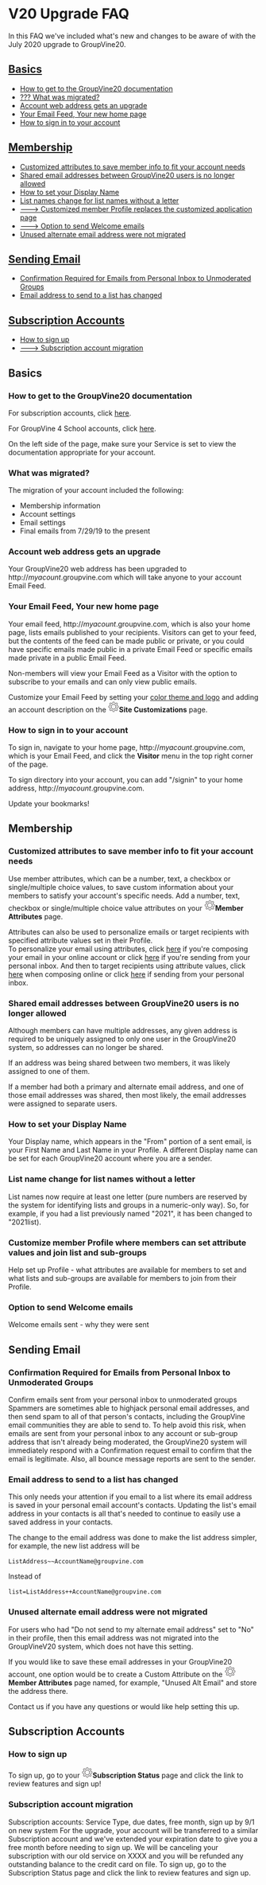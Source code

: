 <span id="v20-upgrade-FAQ"> </span>
# V20 Upgrade FAQ

In this FAQ we've included what's new and changes to be aware of with the July 2020 upgrade to GroupVine20.

## [Basics](#v20-upgrade-FAQ-basics)
* [How to get to the GroupVine20 documentation](#v20-upgrade-FAQ-basics-docurl)
* [??? What was migrated?](#v20-upgrade-FAQ-basics-whatmigrated)
* [Account web address gets an upgrade](#v20-upgrade-FAQ-basics-webaddrupgrade)
* [Your Email Feed, Your new home page](#v20-upgrade-FAQ-basics-feed)
* [How to sign in to your account](#v20-upgrade-FAQ-basics-signin)

## [Membership](#v20-upgrade-FAQ-mem)
* [Customized attributes to save member info to fit your account needs](#v20-upgrade-FAQ-mem-attrs)
* [Shared email addresses between GroupVine20 users is no longer allowed](#v20-upgrade-FAQ-basics-mem-shareemails)
* [How to set your Display Name](#v20-upgrade-FAQ-basics-mem-dispname)
* [List names change for list names without a letter](#v20-upgrade-FAQ-basics-mem-listname)
* [---> Customized member Profile replaces the customized application page](#v20-upgrade-FAQ-basics-mem-custapppage)
* [---> Option to send Welcome emails](#v20-upgrade-FAQ-basics-mem-welcomeemails)
* [Unused alternate email address were not migrated](#v20-upgrade-FAQ-basics-mem-unusedalts)

## [Sending Email](#v20-upgrade-FAQ-sendemail)
* [Confirmation Required for Emails from Personal Inbox to Unmoderated Groups](#v20-upgrade-FAQ-sendemail-confemail)
* [Email address to send to a list has changed](#v20-upgrade-FAQ-basics-sendemail-listaddr)

## [Subscription Accounts](#v20-upgrade-FAQ-basics-subs)
* [How to sign up](#v20-upgrade-FAQ-basics-subs-listaddr)
* [---> Subscription account migration](#v20-upgrade-FAQ-basics-subs-migration)

<span id="v20-upgrade-FAQ-basics"></span>
## Basics

<span id="v20-upgrade-FAQ-basics-docurl"></span>
### How to get to the GroupVine20 documentation 

For subscription accounts, click [here](https://www.trivy.email/topics?sv=sub).

For GroupVine 4 School accounts, click [here](https://www.trivy.email/topics?sv=g4s).

On the left side of the page, make sure your Service is set to view the documentation appropriate for your account.

<span id="v20-upgrade-FAQ-basics-whatmigrated"></span>
### What was migrated?
The migration of your account included the following:
* Membership information
* Account settings
* Email settings
* Final emails from 7/29/19 to the present

<span id="v20-upgrade-FAQ-basics-webaddrupgrade"></span>
### Account web address gets an upgrade

Your GroupVine20 web address has been upgraded to http://*myacount*.groupvine.com which will take anyone to your 
account Email Feed.

<span id="v20-upgrade-FAQ-basics-feed"></span>
### Your Email Feed, Your new home page

Your email feed, http://*myacount*.groupvine.com, which is also your home page, lists emails published to your recipients.  Visitors can get to
your feed, but the contents of the feed can be made public or private, or you could have specific emails made public in a private Email Feed 
or specific emails made private in a public Email Feed.

Non-members will view your Email Feed as a Visitor with the option to subscribe to your emails and can only view public emails.

Customize your Email Feed by setting your [color theme and logo](/3-send/4-sendSettings.md?[LINK-QARGS-DOC]#gv-2members-4sendsettings-theme-colors) and adding an account description on the <img src="/docimages/transparent-gear-icon.png" height="22">**Site Customizations** page.

<span id="v20-upgrade-FAQ-basics-signin"></span>
### How to sign in to your account

To sign in, navigate to your home page, http://*myacount*.groupvine.com, which is your Email Feed, and click the **Visitor** menu 
in the top right corner of the page.  

To sign directory into your account, you can add "/signin" to your home address, http://*myacount*.groupvine.com.  

Update your bookmarks!

<span id="v20-upgrade-FAQ-mem"></span>
## Membership

<span id="v20-upgrade-FAQ-mem-attrs"></span>
### Customized attributes to save member info to fit your account needs 
Use member attributes, which can be a number, text, a checkbox or single/multiple choice values, to save custom information about your members 
to satisfy your account's specific needs.  Add a number, text, checkbox or single/multiple choice value attributes on your <img src="/docimages/transparent-gear-icon.png" height="22">**Member Attributes** page.

Attributes can also be used to personalize emails or target recipients with specified attribute values set in their Profile.  
To personalize your email using attributes, click [here](/3-send/1-sendOnline.md?[LINK-QARGS-DOC]#gv-3send-1sendOnline-useattrs) 
if you're composing your email in your online account or click [here](/3-send/2-sendInbox.md?[LINK-QARGS-DOC]#gv-3send-2sendInbox-useattrs) 
if you're sending from your personal inbox.  And then to target recipients using attribute values, 
click [here](/3-send/1-sendOnline.md?[LINK-QARGS-DOC]#gv-3send-1sendOnline-send) when composing online or 
click [here](/3-send/2-sendInbox.md?[LINK-QARGS-DOC]##gv-3send-2sendInbox-listattraddr) if sending from your personal inbox.

<span id="v20-upgrade-FAQ-basics-mem-shareemails"></span>
### Shared email addresses between GroupVine20 users is no longer allowed

Although members can have multiple addresses, any given address is required to be uniquely assigned to only one user
in the GroupVine20 system, so addresses can no longer be shared.

If an address was being shared between two members, it was likely assigned to one of them.

If a member had both a primary and alternate email address, and one of those email addresses was shared, then
most likely, the email addresses were assigned to separate users.

<span id="v20-upgrade-FAQ-basics-mem-dispname"></span>
### How to set your Display Name

Your Display name, which appears in the "From" portion of a sent email,
is your First Name and Last Name in your Profile.  A different Display name can be set for each
GroupVine20 account where you are a sender.

<span id="v20-upgrade-FAQ-basics-mem-listname"></span>
### List name change for list names without a letter

List names now require at least one letter (pure numbers are reserved
by the system for identifying lists and groups in a numeric-only way).
So, for example, if you had a list previously named "2021", it has
been changed to "2021list).

<span id="v20-upgrade-FAQ-basics-mem-custapppage"></span>
### Customize member Profile where members can set attribute values and join list and sub-groups
Help set up Profile - what attributes are available for members to set
and what lists and sub-groups are available for members to join from
their Profile.

<span id="v20-upgrade-FAQ-basics-mem-welcomeemails"></span>
### Option to send Welcome emails
Welcome emails sent - why they were sent

<span id="v20-upgrade-FAQ-sendemail"></span>
## Sending Email

<span id="v20-upgrade-FAQ-sendemail-confemail"></span>
### Confirmation Required for Emails from Personal Inbox to Unmoderated Groups 

Confirm emails sent from your personal inbox to unmoderated groups
Spammers are sometimes able to highjack personal email addresses, and
then send spam to all of that person's contacts, including the
GroupVine email communities they are able to send to.  To help avoid
this risk, when emails are sent from your personal inbox to any
account or sub-group address that isn't already being moderated, the
GroupVine20 system will immediately respond with a Confirmation
request email to confirm that the email is legitimate.  Also, all
bounce message reports are sent to the sender.

<span id="v20-upgrade-FAQ-basics-sendemail-listaddr"></span>
### Email address to send to a list has changed

This only needs your attention if you email to a list where its email address is saved in your personal email account's contacts.  Updating the
list's email address in your contacts is all that's needed to continue to easily use a saved address in your contacts.

The change to the email address was done to make the list address simpler, for example, the new list address will be

```
ListAddress~~AccountName@groupvine.com
```

Instead of

```
list=ListAddress++AccountName@groupvine.com
```

<span id="v20-upgrade-FAQ-basics-mem-unusedalts"></span>
### Unused alternate email address were not migrated

For users who had "Do not send to my alternate email address" set to
"No" in their profile, then this email address was not migrated into the GroupVineV20
system, which does not have this setting.  

If you would like to save these email addresses in your GroupVine20 account, one option
would be to create a Custom Attribute on the <img src="/docimages/transparent-gear-icon.png" height="22">**Member Attributes** page named, for example, "Unused Alt Email" and store the address there.   

Contact us if you have any questions or would like help setting this up.

<span id="v20-upgrade-FAQ-basics-subs"></span>
## Subscription Accounts

<span id="v20-upgrade-FAQ-basics-subs-listaddr"></span>
### How to sign up
To sign up, go to your <img src="/docimages/transparent-gear-icon.png" height="22">**Subscription Status** page and click the link to review features and sign up!

<span id="v20-upgrade-FAQ-basics-subs-migration"></span>
### Subscription account migration
Subscription accounts:  Service Type, due dates, free month, sign up by 9/1 on new system
For the upgrade, your account will be transferred to a similar Subscription account and we've 
extended your expiration date to give you a free month before needing to sign up. We will be 
canceling your subscription with our old service on XXXX and you will be refunded any outstanding 
balance to the credit card on file.  To sign up, go to the <GEAR> Subscription Status page and 
click the link to review features and sign up.




 
